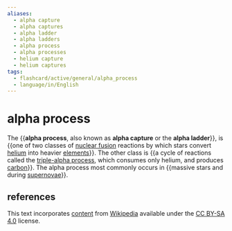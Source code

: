 ```yaml
---
aliases:
  - alpha capture
  - alpha captures
  - alpha ladder
  - alpha ladders
  - alpha process
  - alpha processes
  - helium capture
  - helium captures
tags:
  - flashcard/active/general/alpha_process
  - language/in/English
---
```


# alpha process

The {{__alpha process__, also known as __alpha capture__ or the __alpha ladder__}}, is {{one of two classes of [nuclear fusion](nuclear%20fusion.md) reactions by which stars convert [helium](helium.md) into heavier [elements](chemical%20element.md)}}. The other class is {{a cycle of reactions called the [triple-alpha process](triple-alpha%20process.md), which consumes only helium, and produces [carbon](carbon.md)}}. The alpha process most commonly occurs in {{massive stars and during [supernovae](supernova.md)}}. <!--SR:!2024-10-16,60,310!2024-09-29,43,290!2024-08-20,17,290!2024-08-20,17,290-->

## references

This text incorporates [content](https://en.wikipedia.org/wiki/alpha_process) from [Wikipedia](Wikipedia.md) available under the [CC BY-SA 4.0](https://creativecommons.org/licenses/by-sa/4.0/) license.
